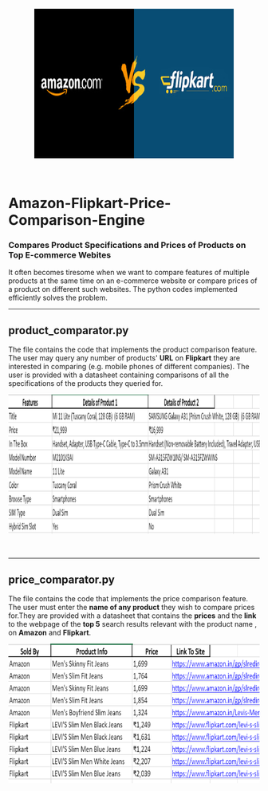 <p align="center">
  <img width="400" height="300" src="images_used/img.jpg">
</p>
<br />

# Amazon-Flipkart-Price-Comparison-Engine
### Compares Product Specifications and Prices of Products on Top E-commerce Webites

It often becomes tiresome when we want to compare features of multiple products at the same time on an e-commerce website or compare prices of a product on different such websites. The python codes implemented efficiently solves the problem.

----------------------------

## product_comparator.py

The file contains the code that implements the product comparison feature. The user may query any number of products' **URL** on **Flipkart** they are interested in comparing
(e.g. mobile phones of different companies). The user is provided with a datasheet containing comparisons of all the specifications of the products they queried for.
</br>
<p align="center">
  <img width="630" height="280" src="images_used/sheet1.png">
</p>
<br />


-----------------------------
## price_comparator.py

The file contains the code that implements the price comparison feature. The user must enter the **name of any product** they wish to compare prices for.They are provided with a 
datasheet that contains the **prices** and the **link** to the webpage of the **top 5** search results relevant with the product name , on **Amazon** and **Flipkart**.
</br>
<p align="center">
  <img width="600" height="280" src="images_used/sheet2.png">
</p>
<br />




